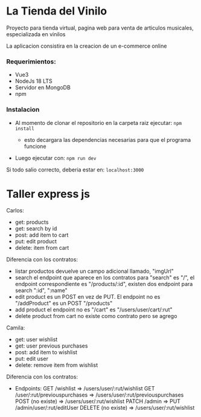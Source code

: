 # La Tienda del Vinilo

<p> Proyecto para tienda virtual, pagina web para venta de articulos musicales, especializada en vinilos </p>

<p>La aplicacion consistira en la creacion de un e-commerce online</p>

### Requerimientos:

- Vue3
- NodeJs 18 LTS
- Servidor en MongoDB
- npm

### Instalacion

- Al momento de clonar el repositorio en la carpeta raiz ejecutar: `npm install`
  - esto decargara las dependencias necesarias para que el programa funcione
 
- Luego ejecutar con: `npm run dev`

Si todo salio correcto, deberia estar en: `localhost:3000`


# Taller express js
 
Carlos: 
- get: products
- get: search by id
- post: add item to cart
- put: edit product
- delete: item from cart

Diferencia con los contratos: 
- listar productos devuelve un campo adicional llamado, "imgUrl"
- search el endpoint que aparece en los contratos para "search" es "/", el endpoint correspondiente es "/products/:id", existen dos endpoint para search ":id", ":name"
- edit product es un POST en vez de PUT. El endpoint no es "/addProduct" es un POST "/products"
- add product el endpoint no es "/cart" es "/users/user/cart/:rut"
- delete product from cart no existe como contrato pero se agrego

Camila:
- get: user wishlist
- get: user previous purchases
- post: add item to wishlist
- put: edit user
- delete: remove item from wishlist

Diferencia con los contratos:
- Endpoints:
GET /wishlist => /users/user/:rut/wishlist
GET /user/:rut/previouspurchases => /users/user/:rut/previouspurchases
POST (no existe) => /users/user/:rut/wishlist
PATCH /admin => PUT /admin/user/:rut/editUser
DELETE (no existe) => /users/user/:rut/wishlist
